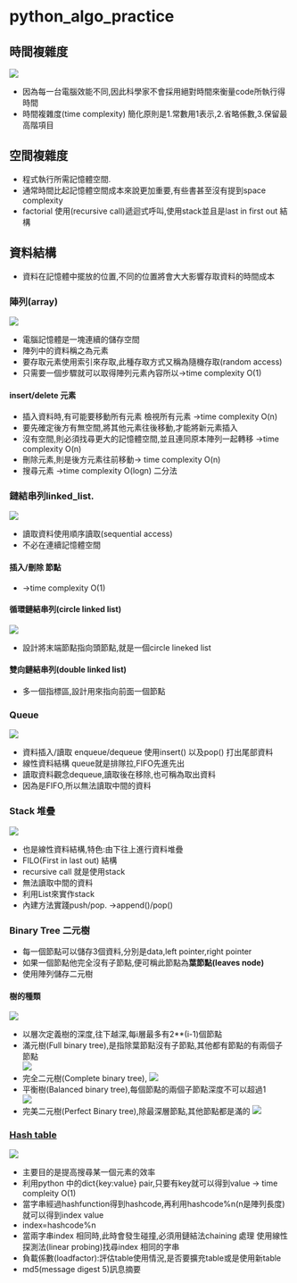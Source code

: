 # python_algo_practice
## 時間複雜度
![](https://i.ytimg.com/vi/47GRtdHOKMg/maxresdefault.jpg)  
+ 因為每一台電腦效能不同,因此科學家不會採用絕對時間來衡量code所執行得時間
+ 時間複雜度(time complexity) 簡化原則是1.常數用1表示,2.省略係數,3.保留最高階項目  
## 空間複雜度  
+ 程式執行所需記憶體空間. 
+ 通常時間比起記憶體空間成本來說更加重要,有些書甚至沒有提到space complexity  
+ factorial 使用(recursive call)遞迴式呼叫,使用stack並且是last in first out 結構  
## 資料結構  
+ 資料在記憶體中擺放的位置,不同的位置將會大大影響存取資料的時間成本  
### 陣列(array)  
![](https://www.marcinkossakowski.com/images/data-structures/array.png)
+ 電腦記憶體是一塊連續的儲存空間  
+ 陣列中的資料稱之為元素  
+ 要存取元素使用索引來存取,此種存取方式又稱為隨機存取(random access)  
+ 只需要一個步驟就可以取得陣列元素內容所以->time complexity O(1)  
#### insert/delete 元素    
+ 插入資料時,有可能要移動所有元素 檢視所有元素 ->time complexity O(n)  
+ 要先確定後方有無空間,將其他元素往後移動,才能將新元素插入  
+ 沒有空間,則必須找尋更大的記憶體空間,並且連同原本陣列一起轉移 ->time complexity O(n)  
+ 刪除元素,則是後方元素往前移動-> time complexity O(n)  
+ 搜尋元素 ->time complexity O(logn) 二分法  
### 鏈結串列linked_list. 
![](http://www.geeksforgeeks.org/wp-content/uploads/gq/2013/03/Linkedlist_insert_last.png)
+ 讀取資料使用順序讀取(sequential access)  
+ 不必在連續記憶體空間  
#### 插入/刪除 節點  
+ ->time complexity O(1)  
#### 循環鏈結串列(circle linked list)  
![](https://media.geeksforgeeks.org/wp-content/uploads/CircularSinglyLinkedList.png)
+ 設計將末端節點指向頭節點,就是一個circle lineked list  
#### 雙向鏈結串列(double linked list)   
+ 多一個指標區,設計用來指向前面一個節點

### Queue 
![](https://media.geeksforgeeks.org/wp-content/uploads/geek-queue-1.png)
+ 資料插入/讀取 enqueue/dequeue 使用insert() 以及pop() 打出尾部資料   
+ 線性資料結構 queue就是排隊拉,FIFO先進先出  
+ 讀取資料觀念dequeue,讀取後在移除,也可稱為取出資料  
+ 因為是FIFO,所以無法讀取中間的資料  
### Stack 堆疊  
![](https://miro.medium.com/max/1400/0*ODLWiNnxC-G1Wf5P.png)
+ 也是線性資料結構,特色:由下往上進行資料堆疊  
+ FILO(First in last out) 結構    
+ recursive call 就是使用stack  
+ 無法讀取中間的資料  
+ 利用List來實作stack  
+ 內建方法實踐push/pop. ->append()/pop()  
### Binary Tree 二元樹  
+ 每一個節點可以儲存3個資料,分別是data,left pointer,right pointer  
+ 如果一個節點他完全沒有子節點,便可稱此節點為**葉節點(leaves node)**  
+ 使用陣列儲存二元樹  
#### 樹的種類  
![](https://miro.medium.com/max/1200/1*CMGFtehu01ZEBgzHG71sMg.png)
+ 以層次定義樹的深度,往下越深,每i層最多有2**(i-1)個節點  
+ 滿元樹(Full binary tree),是指除葉節點沒有子節點,其他都有節點的有兩個子節點  
![](https://web.ntnu.edu.tw/~algo/BinaryTree2.png)
+ 完全二元樹(Complete binary tree),
![](https://cdn.programiz.com/sites/tutorial2program/files/complete-binary-tree_0.png)
+ 平衡樹(Balanced binary tree),每個節點的兩個子節點深度不可以超過1  
![](https://media.geeksforgeeks.org/wp-content/uploads/tree.jpg)
+ 完美二元樹(Perfect Binary tree),除最深層節點,其他節點都是滿的
![](https://cdn.programiz.com/sites/tutorial2program/files/perfect-binary-tree_0.png)
### [Hash table](https://hackmd.io/@jkrvivian/HJln3jU_e?type=view)  
![](https://khalilstemmler.com/img/blog/data-structures/hash-tables/hash-table.png)
+ 主要目的是提高搜尋某一個元素的效率  
+ 利用python 中的dict{key:value} pair,只要有key就可以得到value -> time compleity O(1)  
+ 當字串經過hashfunction得到hashcode,再利用hashcode%n(n是陣列長度) 就可以得到index value  
+ index=hashcode%n  
+ 當兩字串index 相同時,此時會發生碰撞,必須用鏈結法chaining 處理  使用線性探測法(linear probing)找尋index 相同的字串  
+ 負載係數(loadfactor):評估table使用情況,是否要擴充table或是使用新table     
+ md5(message digest 5)訊息摘要  


